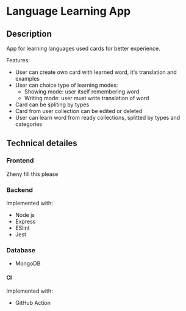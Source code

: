 # Language Learning App

## Description

App for learning languages used cards for better experience. 

Features:
* User can create own card with learned word, it's translation and examples
* User can choice type of learning modes: 
    * Showing mode: user itself remembering word
    * Writing mode: user must write translation of word
* Card can be spliting by types
* Card from user collection can be edited or deleted
* User can learn word from ready collections, splitted by types and categories

## Technical detailes

### Frontend

Zheny fill this please

### Backend

Implemented with:

* Node js
* Express
* ESlint
* Jest

### Database

* MongoDB

#### CI

Implemented with:

* GitHub Action
